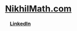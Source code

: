 # [NikhilMath.com](https://NikhilMath.com)

### &nbsp;&nbsp;&nbsp;&nbsp;[LinkedIn](https://www.linkedin.com/in/nikhil-math/)<br />
